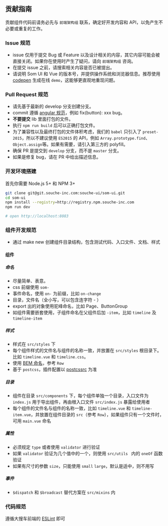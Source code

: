 
## 贡献指南

贡献组件代码前请务必先与 `前端架构组` 联系，确定好开发内容和 API，以免产生不必要或重复的工作。

### Issue 规范

- issue 仅用于提交 Bug 或 Feature 以及设计相关的内容，其它内容可能会被直接关闭。如果你在使用时产生了疑问，请向 `前端架构组` 咨询。
- 在提交 issue 之前，请搜索相关内容是否已被提出。
- 请说明 Som UI 和 Vue 的版本号，并提供操作系统和浏览器信息。推荐使用 [codepen](https://codepen.io/pen) 生成在线 `demo`，这能够更直观地重现问题。

### Pull Request 规范

- 请先基于最新的 develop 分支创建分支。
- commit 遵循 [angular 规范](https://github.com/angular/angular.js/blob/master/CONTRIBUTING.md#commit-message-format)，例如 fix(button): xxx bug。
- **不要提交** lib 里面打包的文件。
- 执行 `npm run build` 后可以正确打包文件。
- 为了兼容性以及最终打包的文件体积考虑，我们的 `babel` 只引入了 `preset-2015`，所以不建议使用 `ES2015` 的 API，例如 `Array.prototype.find`、`Object.assign`等。如果有需要，请引入第三方的 polyfill。
- 确保 PR 是提交到 `develop` 分支，而不是 `master` 分支。
- 如果是修复 bug，请在 PR 中给出描述信息。

### 开发环境搭建

首先你需要 Node.js 5+ 和 NPM 3+

```bash
git clone git@git.souche-inc.com:souche-ui/som-ui.git
cd som-ui
npm install --registry=http://registry.npm.souche-inc.com
npm run dev

# open http://localhost:8083
```

### 组件开发规范

- 通过 make new 创建组件目录结构，包含测试代码、入口文件、文档、样式
<!-- - 如果包含父子组件，需要更改目录结构，参考 `Timeline` -->
<!-- - 组件内如果依赖了其他组件，需要在当前组件内引入，参考 `Select` -->

#### 组件

##### 命名

- 尽量简单、表意。
- css 前缀使用 `som-`
- 事件命名，使用 `on-` 为前缀，比如 `on-change`
- 目录，文件名（全小写，可以包含连字符 - ）
- export 出的对象使用驼峰命名，比如 Page、ButtonGroup
- 如组件需要嵌套使用，子组件命名在父组件后加 `-item`，比如 `timeline` 及 `timeline-item`

##### 样式

- 样式在 `src/styles` 下
- 每个组件样式的文件名与组件的名称一致，并放置在 `src/styles` 根目录下。比如 `timeline.vue` 和 `timeline.css`。
- 使用 [BEM 命名](https://segmentfault.com/a/1190000000391762)，参考 `Row`
- 基于 `postcss`，插件配置以 [postcssrc](https://git.souche-inc.com/souche-ui/som-ui/blob/master/.postcssrc.js) 为准

##### 目录

- 组件在目录 `src/components` 下，每个组件单独一个目录，入口文件为 `index.js` 用于导出组件，再由根入口文件 `src/index.js` 暴露给使用者
- 每个组件的文件名与组件的名称一致，比如 `timeline.vue` 和 `timeline-item.vue`，并放置在组件目录的 `src`（参考 `Row`），如果组件只有一个文件时，可用 `main.vue` 命名

##### 属性

- 必须规定 `type` 或者使用 `validator` 进行验证
- 如果 `validator` 验证为几个值中的一个，则使用 `src/utils ` 内的 `oneOf` 函数验证
- 如果有尺寸的参数 `size`，只能使用 `small` `large`，默认是适中，则不用写

##### 事件

- `$dispatch` 和 `$broadcast` 替代方案在 `src/mixins` 内

### 代码规范

遵循大搜车前端的 [ESLint](http://git.souche.com/souche-f2e/eslint-config-frontend) 即可
